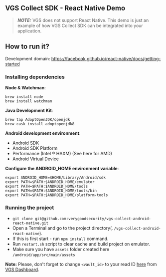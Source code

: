 ## VGS Collect SDK - React Native Demo

> **_NOTE:_**  VGS does not support React Native. This demo is just an example of how VGS Collect SDK can be integrated into your application. 

## How to run it?

Development domain: https://facebook.github.io/react-native/docs/getting-started

### Installing dependencies

**Node & Watchman**:
```
brew install node
brew install watchman
```
**Java Development Kit**:
```
brew tap AdoptOpenJDK/openjdk
brew cask install adoptopenjdk8
```

**Android development environment**:
- Android SDK
- Android SDK Platform
- Performance (Intel ® HAXM) (See here for AMD)
- Android Virtual Device


**Configure the ANDROID_HOME environment variable**:
```
export ANDROID_HOME=$HOME/Library/Android/sdk
export PATH=$PATH:$ANDROID_HOME/emulator
export PATH=$PATH:$ANDROID_HOME/tools
export PATH=$PATH:$ANDROID_HOME/tools/bin
export PATH=$PATH:$ANDROID_HOME/platform-tools
```

### Running the project
- `git clone git@github.com:verygoodsecurity/vgs-collect-android-react-native.git`
- Open a Terminal and go to the project directory(`./vgs-collect-android-react-native`).
- If this is first start - run ``npm install`` command.
- Run `restart.sh` script to clear cache and build project on emulator.
- Make sure you have ``assets`` folder created here ``/android/app/src/main/assets``

**Note:** Please, don't forget to change ``<vault_id>`` to your read ID [here](https://github.com/verygoodsecurity/vgs-collect-android-react-native/blob/master/android/app/src/main/java/com/awesome_project/collect/VGSCollectModule.java) from [VGS Dashboard](https://dashboard.verygoodsecurity.com/dashboard/).




